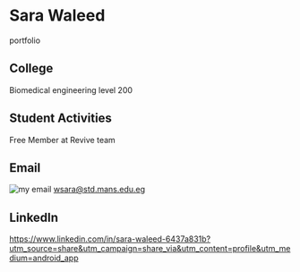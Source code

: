 # Sara Waleed 
portfolio 
## College 
Biomedical engineering level 200
## Student Activities 
Free Member at Revive team
## Email 
![my email](email.jpeg)
wsara@std.mans.edu.eg 
## LinkedIn 

https://www.linkedin.com/in/sara-waleed-6437a831b?utm_source=share&utm_campaign=share_via&utm_content=profile&utm_medium=android_app
